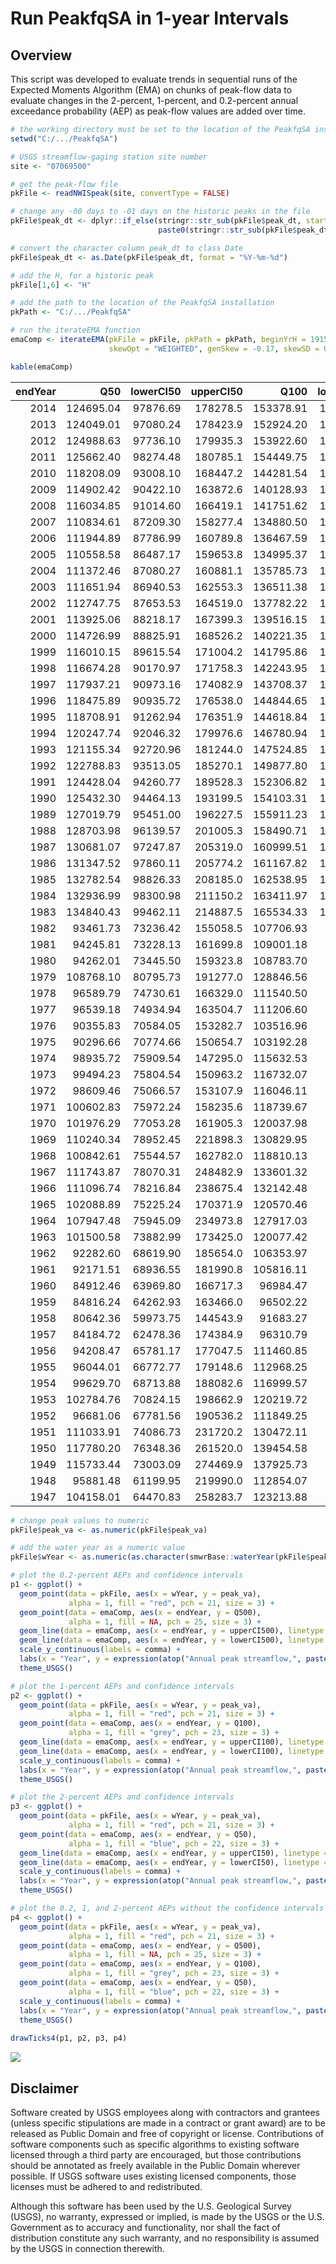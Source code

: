 Run PeakfqSA in 1-year Intervals
================

Overview
--------

This script was developed to evaluate trends in sequential runs of the Expected Moments Algorithm (EMA) on chunks of peak-flow data to evaluate changes in the 2-percent, 1-percent, and 0.2-percent annual exceedance probability (AEP) as peak-flow values are added over time.

``` r
# the working directory must be set to the location of the PeakfqSA installation
setwd("C:/.../PeakfqSA")

# USGS streamflow-gaging station site number
site <- "07069500"

# get the peak-flow file
pkFile <- readNWISpeak(site, convertType = FALSE)

# change any -00 days to -01 days on the historic peaks in the file
pkFile$peak_dt <- dplyr::if_else(stringr::str_sub(pkFile$peak_dt, start = 9, end = 10) == "00", 
                                 paste0(stringr::str_sub(pkFile$peak_dt, 1, 8), "01"), pkFile$peak_dt)

# convert the character column peak_dt to class Date
pkFile$peak_dt <- as.Date(pkFile$peak_dt, format = "%Y-%m-%d")

# add the H, for a historic peak
pkFile[1,6] <- "H"

# add the path to the location of the PeakfqSA installation
pkPath <- "C:/.../PeakfqSA"

# run the iterateEMA function
emaComp <- iterateEMA(pkFile = pkFile, pkPath = pkPath, beginYrH = 1915, beginYr = 1937, endYr = 2014, threshold = 125000, 
                      skewOpt = "WEIGHTED", genSkew = -0.17, skewSD = 0.348)

kable(emaComp)
```

|  endYear|        Q50|  lowerCI50|  upperCI50|       Q100|  lowerCI100|  upperCI100|      Q500|  lowerCI500|  upperCI500|
|--------:|----------:|----------:|----------:|----------:|-----------:|-----------:|---------:|-----------:|-----------:|
|     2014|  124695.04|   97876.69|   178278.5|  153378.91|   116244.16|    234877.9|  233221.5|   161486.61|    422948.6|
|     2013|  124049.01|   97080.24|   178423.9|  152924.20|   115506.74|    235917.9|  233795.6|   161184.11|    428583.2|
|     2012|  124988.63|   97736.10|   179935.3|  153922.60|   116171.89|    237635.0|  234646.0|   161649.17|    430307.0|
|     2011|  125662.40|   98274.48|   180785.1|  154449.75|   116605.79|    238164.6|  234301.3|   161520.46|    428592.6|
|     2010|  118208.09|   93008.10|   168447.2|  144281.54|   109706.56|    219872.0|  215617.5|   150082.64|    387573.5|
|     2009|  114902.42|   90422.10|   163872.6|  140128.93|   106575.87|    213768.2|  209156.6|   145668.15|    376550.7|
|     2008|  116034.85|   91014.60|   166419.1|  141751.62|   107417.34|    217689.8|  212334.4|   147204.41|    385832.8|
|     2007|  110834.61|   87209.30|   158277.4|  134880.50|   102589.59|    206040.5|  200448.7|   139680.17|    361394.6|
|     2006|  111944.89|   87786.99|   160789.8|  136467.59|   103408.81|    209899.3|  203541.5|   141170.61|    370482.5|
|     2005|  110558.58|   86487.17|   159653.8|  134995.37|   102009.63|    209012.7|  202189.8|   139750.90|    371598.0|
|     2004|  111372.46|   87080.27|   160881.1|  135785.73|   102567.75|    210230.5|  202577.1|   139990.13|    371968.0|
|     2003|  111651.94|   86940.53|   162553.3|  136511.38|   102637.48|    213377.6|  204996.7|   140829.48|    381609.8|
|     2002|  112747.75|   87653.53|   164519.0|  137782.22|   103423.10|    215869.2|  206552.9|   141636.62|    385491.7|
|     2001|  113925.06|   88218.17|   167399.3|  139516.15|   104262.81|    220405.1|  210098.3|   143271.52|    396668.5|
|     2000|  114726.99|   88825.91|   168526.2|  140221.35|   104794.63|    221328.0|  210107.1|   143335.25|    395782.7|
|     1999|  116010.15|   89615.54|   171004.2|  141795.86|   105716.61|    224667.7|  212363.5|   144463.99|    401891.6|
|     1998|  116674.28|   90170.97|   171758.3|  142243.95|   106130.49|    224895.4|  211705.0|   144204.22|    398939.2|
|     1997|  117937.21|   90973.16|   174082.9|  143708.37|   107010.86|    227846.1|  213497.5|   145097.48|    403562.8|
|     1996|  118475.89|   90935.72|   176538.0|  144844.65|   107258.08|    232288.0|  216830.6|   146340.36|    416608.6|
|     1995|  118708.91|   91262.94|   176351.9|  144618.84|   107310.67|    230962.2|  214740.3|   145369.07|    409683.0|
|     1994|  120247.74|   92046.32|   179976.6|  146780.94|   108396.87|    236475.5|  218825.4|   147267.75|    422488.6|
|     1993|  121155.34|   92720.96|   181244.0|  147524.85|   108944.03|    237389.1|  218571.6|   147149.41|    420772.0|
|     1992|  122788.83|   93513.05|   185270.1|  149877.80|   110086.97|    243623.8|  223195.8|   149269.39|    435673.0|
|     1991|  124428.04|   94260.77|   189528.3|  152306.82|   111217.85|    250358.6|  228186.4|   151507.72|    452356.7|
|     1990|  125432.30|   94464.13|   193199.5|  154103.31|   111794.03|    256721.8|  232809.2|   153320.70|    470302.0|
|     1989|  127019.79|   95451.00|   196227.5|  155911.23|   112854.71|    260508.4|  234878.3|   154311.79|    475911.1|
|     1988|  128703.98|   96139.57|   201005.3|  158490.71|   113964.54|    268255.5|  240448.0|   156684.47|    495976.4|
|     1987|  130681.07|   97247.87|   205319.0|  160999.51|   115302.44|    274321.2|  244328.4|   158463.04|    508192.9|
|     1986|  131347.52|   97860.11|   205774.2|  161167.82|   115610.76|    273451.8|  242238.0|   157520.03|    500033.2|
|     1985|  132782.54|   98826.33|   208185.0|  162538.95|   116488.87|    275827.9|  242794.5|   157779.69|    500538.8|
|     1984|  132936.99|   98300.98|   211150.2|  163411.97|   116275.49|    281664.2|  246487.0|   158773.56|    519413.9|
|     1983|  134840.43|   99462.11|   214887.5|  165534.33|   117491.45|    286243.5|  248736.9|   159800.43|    525723.2|
|     1982|   93461.73|   73236.42|   155058.5|  107706.93|    81861.75|    199720.1|  142217.4|   100900.62|    334921.0|
|     1981|   94245.81|   73228.13|   161699.8|  109001.18|    82025.26|    212412.6|  145006.1|   101582.21|    374128.0|
|     1980|   94262.01|   73445.50|   159323.8|  108783.70|    82150.86|    206887.9|  144103.5|   101427.36|    354129.6|
|     1979|  108768.10|   80795.73|   191277.0|  128846.56|    92410.14|    250681.6|  179194.1|   118437.41|    430854.6|
|     1978|   96589.79|   74730.61|   166329.0|  111540.50|    83593.53|    217140.7|  147842.8|   103141.13|    376189.4|
|     1977|   96539.18|   74934.94|   163504.7|  111206.60|    83683.05|    210913.9|  146686.6|   102890.90|    355108.5|
|     1976|   90355.83|   70584.05|   153282.7|  103516.96|    78434.40|    198220.7|  135093.8|    95577.66|    337861.5|
|     1975|   90296.66|   70774.66|   150654.7|  103192.28|    78516.22|    192439.8|  134014.1|    95342.79|    318318.5|
|     1974|   98935.72|   75909.54|   147295.0|  115632.53|    85874.64|    183619.1|  156721.5|   106993.21|    291134.3|
|     1973|   99494.23|   75804.54|   150963.2|  116732.07|    86084.86|    189693.2|  159570.2|   108143.67|    306114.3|
|     1972|   98609.46|   75066.57|   153107.9|  116046.11|    85526.64|    193749.7|  159766.0|   108218.39|    317536.4|
|     1971|  100602.83|   75972.24|   158235.6|  118739.67|    86748.25|    201191.7|  164456.0|   110227.03|    333181.9|
|     1970|  101976.29|   77053.28|   161905.3|  120037.98|    87804.00|    205610.6|  165151.8|   110968.02|    339185.5|
|     1969|  110240.34|   78952.45|   221898.3|  130829.95|    90124.48|    304209.7|  182679.5|   115154.67|    581112.5|
|     1968|  100842.61|   75544.57|   162782.0|  118810.13|    86120.65|    207321.6|  163766.0|   108927.24|    344244.3|
|     1967|  111743.87|   78070.31|   248482.9|  133601.32|    89443.18|    359458.5|  189334.3|   115211.74|    788858.3|
|     1966|  111096.74|   78216.84|   238675.4|  132142.48|    89303.77|    336382.8|  185369.5|   114208.66|    690051.1|
|     1965|  102088.89|   75225.24|   170371.9|  120570.46|    85886.69|    218442.9|  166967.7|   108906.89|    368015.5|
|     1964|  107947.48|   75945.09|   234973.8|  127917.03|    86410.10|    332047.9|  178157.4|   109802.01|    689733.2|
|     1963|  101500.58|   73882.99|   173425.0|  120077.42|    84438.05|    223368.8|  166860.8|   107277.93|    380144.3|
|     1962|   92282.60|   68619.90|   185654.0|  106353.97|    76242.03|    262476.6|  140739.5|    93138.26|    508534.5|
|     1961|   92171.51|   68936.55|   181990.8|  105816.11|    76421.74|    250922.5|  138969.5|    92909.52|    478056.2|
|     1960|   84912.46|   63969.80|   166717.3|   96984.47|    70577.33|    234398.4|  126178.5|    85151.13|    436943.2|
|     1959|   84816.24|   64262.93|   163466.0|   96502.22|    70740.10|    223437.5|  124607.4|    84929.59|    409451.1|
|     1958|   80642.36|   59973.75|   144543.9|   91683.27|    65203.76|    186474.2|  118327.6|    76942.17|    328763.5|
|     1957|   84184.72|   62478.36|   174384.9|   96310.79|    68954.09|    257508.1|  125761.0|    83431.77|    481661.0|
|     1956|   94208.47|   65781.17|   177047.5|  111460.85|    75093.15|    230541.2|  154905.8|    95194.65|    402074.9|
|     1955|   96044.01|   66772.77|   179148.6|  112968.25|    75814.99|    231434.6|  154893.7|    94966.49|    396473.9|
|     1954|   99629.70|   68713.88|   188082.6|  116999.57|    77851.56|    242530.4|  159679.9|    96965.62|    413470.1|
|     1953|  102784.76|   70824.15|   198662.9|  120219.72|    79954.10|    255554.5|  162496.2|    98682.74|    432430.9|
|     1952|   96681.06|   67781.56|   190536.2|  111849.25|    75871.45|    243553.9|  148573.3|    92895.60|    405006.9|
|     1951|  111033.91|   74086.73|   231720.2|  130472.11|    83929.21|    302405.3|  177823.4|   104153.45|    527438.5|
|     1950|  117780.20|   76348.36|   261520.0|  139454.58|    86986.14|    346593.2|  192977.5|   109094.56|    624799.1|
|     1949|  115733.44|   73003.09|   274469.9|  137925.73|    83706.88|    370488.1|  193618.4|   106450.90|    695980.8|
|     1948|   95881.48|   61199.95|   219990.0|  112854.07|    69421.60|    291176.3|  154480.3|    86495.54|    524550.4|
|     1947|  104158.01|   64470.83|   258283.7|  123213.88|    73393.20|    347778.6|  170217.8|    92038.70|    647220.1|

``` r
# change peak values to numeric
pkFile$peak_va <- as.numeric(pkFile$peak_va)

# add the water year as a numeric value
pkFile$wYear <- as.numeric(as.character(smwrBase::waterYear(pkFile$peak_dt)))

# plot the 0.2-percent AEPs and confidence intervals
p1 <- ggplot() +
  geom_point(data = pkFile, aes(x = wYear, y = peak_va), 
             alpha = 1, fill = "red", pch = 21, size = 3) +
  geom_point(data = emaComp, aes(x = endYear, y = Q500),
             alpha = 1, fill = NA, pch = 25, size = 3) +
  geom_line(data = emaComp, aes(x = endYear, y = upperCI500), linetype = "dotted") +
  geom_line(data = emaComp, aes(x = endYear, y = lowerCI500), linetype = "dotted") +
  scale_y_continuous(labels = comma) +
  labs(x = "Year", y = expression(atop("Annual peak streamflow,", paste("in ft"^"3","/s")))) +
  theme_USGS()

# plot the 1-percent AEPs and confidence intervals
p2 <- ggplot() +
  geom_point(data = pkFile, aes(x = wYear, y = peak_va), 
             alpha = 1, fill = "red", pch = 21, size = 3) +
  geom_point(data = emaComp, aes(x = endYear, y = Q100),
             alpha = 1, fill = "grey", pch = 23, size = 3) +
  geom_line(data = emaComp, aes(x = endYear, y = upperCI100), linetype = "longdash") +
  geom_line(data = emaComp, aes(x = endYear, y = lowerCI100), linetype = "longdash") +
  scale_y_continuous(labels = comma) +
  labs(x = "Year", y = expression(atop("Annual peak streamflow,", paste("in ft"^"3","/s")))) +
  theme_USGS()

# plot the 2-percent AEPs and confidence intervals
p3 <- ggplot() +
  geom_point(data = pkFile, aes(x = wYear, y = peak_va), 
             alpha = 1, fill = "red", pch = 21, size = 3) +
  geom_point(data = emaComp, aes(x = endYear, y = Q50),
             alpha = 1, fill = "blue", pch = 22, size = 3) +
  geom_line(data = emaComp, aes(x = endYear, y = upperCI50), linetype = "dashed") +
  geom_line(data = emaComp, aes(x = endYear, y = lowerCI50), linetype = "dashed") +
  scale_y_continuous(labels = comma) +
  labs(x = "Year", y = expression(atop("Annual peak streamflow,", paste("in ft"^"3","/s")))) +
  theme_USGS()

# plot the 0.2, 1, and 2-percent AEPs without the confidence intervals
p4 <- ggplot() +
  geom_point(data = pkFile, aes(x = wYear, y = peak_va),
             alpha = 1, fill = "red", pch = 21, size = 3) +
  geom_point(data = emaComp, aes(x = endYear, y = Q500),
             alpha = 1, fill = NA, pch = 25, size = 3) +
  geom_point(data = emaComp, aes(x = endYear, y = Q100),
             alpha = 1, fill = "grey", pch = 23, size = 3) +
  geom_point(data = emaComp, aes(x = endYear, y = Q50),
             alpha = 1, fill = "blue", pch = 22, size = 3) +
  scale_y_continuous(labels = comma) +
  labs(x = "Year", y = expression(atop("Annual peak streamflow,", paste("in ft"^"3","/s")))) +
  theme_USGS()
  
drawTicks4(p1, p2, p3, p4)
```

![](extra/figEMA.png)

Disclaimer
----------

Software created by USGS employees along with contractors and grantees (unless specific stipulations are made in a contract or grant award) are to be released as Public Domain and free of copyright or license. Contributions of software components such as specific algorithms to existing software licensed through a third party are encouraged, but those contributions should be annotated as freely available in the Public Domain wherever possible. If USGS software uses existing licensed components, those licenses must be adhered to and redistributed.

Although this software has been used by the U.S. Geological Survey (USGS), no warranty, expressed or implied, is made by the USGS or the U.S. Government as to accuracy and functionality, nor shall the fact of distribution constitute any such warranty, and no responsibility is assumed by the USGS in connection therewith.
